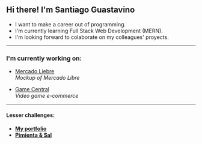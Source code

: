 <h2>Hi there! I'm Santiago Guastavino</h2>

- I want to make a career out of programming.  
- I'm currently learning Full Stack Web Development (MERN).  
- I'm looking forward to colaborate on my colleagues' proyects.  

---

<h3>I'm currently working on:</h3>  

- [Mercado Liebre](https://github.com/santiagoGuastavino/mercadoLiebre)  
*Mockup of Mercado Libre*  

- [Game Central](https://github.com/matiasncocco/grupo_6_GameCentral)  
*Video game e-commerce*   

---

<h4>Lesser challenges:<h4>

- [My portfolio](https://github.com/santiagoGuastavino/my-portfolio)  
- [Pimienta & Sal](https://github.com/santiagoGuastavino/pimienta-y-sal)  